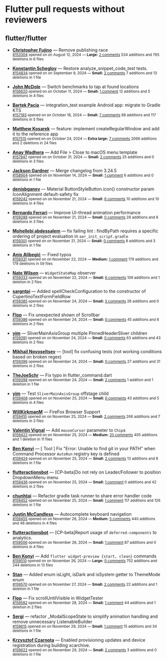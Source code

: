 # Flutter pull requests without reviewers

## flutter/flutter

* **[Christopher Fujino](https://github.com/christopherfujino)** &mdash; Remove publishing race<br />
  <sub>[#153304](https://github.com/flutter/flutter/pull/153304) opened on on August 12, 2024 &mdash; **Large:** [2 comments](https://github.com/flutter/flutter/pull/153304) 534 additions and 765 deletions in 6 files</sub><br />

* **[Konstantin Scheglov](https://github.com/scheglov)** &mdash; Restore analyze_snippet_code_test tests.<br />
  <sub>[#154834](https://github.com/flutter/flutter/pull/154834) opened on on September 9, 2024 &mdash; **Small:** [2 comments](https://github.com/flutter/flutter/pull/154834) 7 additions and 13 deletions in 1 file</sub><br />

* **[John McDole](https://github.com/jtmcdole)** &mdash; Switch benchmarks to tap at found locations<br />
  <sub>[#156620](https://github.com/flutter/flutter/pull/156620) opened on on October 11, 2024 &mdash; **Small:** [1 comment](https://github.com/flutter/flutter/pull/156620) 12 additions and 5 deletions in 4 files</sub><br />

* **[Bartek Pacia](https://github.com/bartekpacia)** &mdash; integration_test example Android app: migrate to Gradle KTS<br />
  <sub>[#157193](https://github.com/flutter/flutter/pull/157193) opened on on October 18, 2024 &mdash; **Small:** [7 comments](https://github.com/flutter/flutter/pull/157193) 98 additions and 117 deletions in 5 files</sub><br />

* **[Matthew Kosarek](https://github.com/mattkae)** &mdash; feature: implement createRegularWindow and add it to the reference app<br />
  <sub>[#157515](https://github.com/flutter/flutter/pull/157515) opened on on October 24, 2024 &mdash; **Extra large:** [7 comments](https://github.com/flutter/flutter/pull/157515) 2066 additions and 2 deletions in 24 files</sub><br />

* **[Anay Wadhera](https://github.com/anayw2001)** &mdash; Add File > Close to macOS menu template<br />
  <sub>[#157947](https://github.com/flutter/flutter/pull/157947) opened on on October 31, 2024 &mdash; **Small:** [2 comments](https://github.com/flutter/flutter/pull/157947) 25 additions and 0 deletions in 3 files</sub><br />

* **[Jackson Gardner](https://github.com/eyebrowsoffire)** &mdash; Merge changelog from 3.24.5<br />
  <sub>[#158904](https://github.com/flutter/flutter/pull/158904) opened on on November 14, 2024 &mdash; **Small:** [1 comment](https://github.com/flutter/flutter/pull/158904) 6 additions and 0 deletions in 1 file</sub><br />

* **[denisbganev](https://github.com/denisbganev)** &mdash; Material ButtonStyleButton.icon() constructor param IconAlignment default-safety fix<br />
  <sub>[#159242](https://github.com/flutter/flutter/pull/159242) opened on on November 21, 2024 &mdash; **Small:** [6 comments](https://github.com/flutter/flutter/pull/159242) 10 additions and 10 deletions in 4 files</sub><br />

* **[Bernardo Ferrari](https://github.com/bernaferrari)** &mdash; Improve UI-thread animation performance<br />
  <sub>[#159288](https://github.com/flutter/flutter/pull/159288) opened on on November 21, 2024 &mdash; **Small:** [0 comments](https://github.com/flutter/flutter/pull/159288) 28 additions and 6 deletions in 3 files</sub><br />

* **[Mohellebi abdessalem](https://github.com/AbdeMohlbi)** &mdash; fix failing lint : findByPath requires a specific ordering of project evaluation in `aar_init_script.gradle`<br />
  <sub>[#159301](https://github.com/flutter/flutter/pull/159301) opened on on November 21, 2024 &mdash; **Small:** [0 comments](https://github.com/flutter/flutter/pull/159301) 8 additions and 3 deletions in 1 file</sub><br />

* **[Anis Alibegić](https://github.com/anisalibegic)** &mdash; Fixed typos<br />
  <sub>[#159331](https://github.com/flutter/flutter/pull/159331) opened on on November 22, 2024 &mdash; **Medium:** [1 comment](https://github.com/flutter/flutter/pull/159331) 179 additions and 179 deletions in 59 files</sub><br />

* **[Nate Wilson](https://github.com/nate-thegrate)** &mdash; `WidgetStateMap` observer<br />
  <sub>[#159333](https://github.com/flutter/flutter/pull/159333) opened on on November 22, 2024 &mdash; **Small:** [6 comments](https://github.com/flutter/flutter/pull/159333) 109 additions and 1 deletion in 2 files</sub><br />

* **[sargntpi](https://github.com/sargntpi)** &mdash; Added spellCheckConfiguration to the constructor of CupertinoTextFormFieldRow<br />
  <sub>[#159385](https://github.com/flutter/flutter/pull/159385) opened on on November 24, 2024 &mdash; **Small:** [3 comments](https://github.com/flutter/flutter/pull/159385) 26 additions and 0 deletions in 2 files</sub><br />

* **[Flop](https://github.com/hgraceb)** &mdash; Fix unexpected shown of Scrollbar<br />
  <sub>[#159386](https://github.com/flutter/flutter/pull/159386) opened on on November 24, 2024 &mdash; **Small:** [0 comments](https://github.com/flutter/flutter/pull/159386) 45 additions and 6 deletions in 2 files</sub><br />

* **[yim](https://github.com/yiiim)** &mdash; SliverMainAxisGroup multiple PinnedHeaderSliver children<br />
  <sub>[#159391](https://github.com/flutter/flutter/pull/159391) opened on on November 24, 2024 &mdash; **Small:** [0 comments](https://github.com/flutter/flutter/pull/159391) 63 additions and 43 deletions in 2 files</sub><br />

* **[Mikhail Novoseltsev](https://github.com/Sameri11)** &mdash; [tool] fix confusing tests (not working conditions based on broken regex)<br />
  <sub>[#159396](https://github.com/flutter/flutter/pull/159396) opened on on November 24, 2024 &mdash; **Small:** [0 comments](https://github.com/flutter/flutter/pull/159396) 27 additions and 31 deletions in 2 files</sub><br />

* **[TheJoeSchr](https://github.com/TheJoeSchr)** &mdash; Fix typo in flutter_command.dart<br />
  <sub>[#159398](https://github.com/flutter/flutter/pull/159398) opened on on November 24, 2024 &mdash; **Small:** [2 comments](https://github.com/flutter/flutter/pull/159398) 1 addition and 1 deletion in 1 file</sub><br />

* **[yim](https://github.com/yiiim)** &mdash; Test `SliverMainAxisGroup` offstage child<br />
  <sub>[#159406](https://github.com/flutter/flutter/pull/159406) opened on on November 25, 2024 &mdash; **Small:** [0 comments](https://github.com/flutter/flutter/pull/159406) 43 additions and 5 deletions in 4 files</sub><br />

* **[WillKirkmanM](https://github.com/WillKirkmanM)** &mdash; FireFox Browser Support<br />
  <sub>[#159410](https://github.com/flutter/flutter/pull/159410) opened on on November 25, 2024 &mdash; **Small:** [2 comments](https://github.com/flutter/flutter/pull/159410) 266 additions and 7 deletions in 3 files</sub><br />

* **[Valentin Vignal](https://github.com/ValentinVignal)** &mdash; Add `mouseCursor` parameter to `Chip`s<br />
  <sub>[#159422](https://github.com/flutter/flutter/pull/159422) opened on on November 25, 2024 &mdash; **Medium:** [20 comments](https://github.com/flutter/flutter/pull/159422) 405 additions and 1 deletion in 11 files</sub><br />

* **[Ben Konyi](https://github.com/bkonyi)** &mdash; [ Tool ] Fix "Error: Unable to find git in your PATH" when Command Processor `AutoRun` registry key is defined<br />
  <sub>[#159424](https://github.com/flutter/flutter/pull/159424) opened on on November 25, 2024 &mdash; **Small:** [2 comments](https://github.com/flutter/flutter/pull/159424) 13 additions and 8 deletions in 1 file</sub><br />

* **[flutteractionsbot](https://github.com/flutteractionsbot)** &mdash; [CP-beta]Do not rely on Leader/Follower to position DropdownMenu menu<br />
  <sub>[#159436](https://github.com/flutter/flutter/pull/159436) opened on on November 25, 2024 &mdash; **Small:** [1 comment](https://github.com/flutter/flutter/pull/159436) 0 additions and 42 deletions in 2 files</sub><br />

* **[chunhtai](https://github.com/chunhtai)** &mdash; Refactor gradle task runner to share error handler code<br />
  <sub>[#159452](https://github.com/flutter/flutter/pull/159452) opened on on November 25, 2024 &mdash; **Small:** [1 comment](https://github.com/flutter/flutter/pull/159452) 117 additions and 126 deletions in 1 file</sub><br />

* **[Justin McCandless](https://github.com/justinmc)** &mdash; Autocomplete keyboard navigation<br />
  <sub>[#159455](https://github.com/flutter/flutter/pull/159455) opened on on November 26, 2024 &mdash; **Medium:** [5 comments](https://github.com/flutter/flutter/pull/159455) 440 additions and 46 deletions in 4 files</sub><br />

* **[flutteractionsbot](https://github.com/flutteractionsbot)** &mdash; [CP-beta]Report usage of `deferred-components` to analytics.<br />
  <sub>[#159506](https://github.com/flutter/flutter/pull/159506) opened on on November 26, 2024 &mdash; **Small:** [1 comment](https://github.com/flutter/flutter/pull/159506) 87 additions and 0 deletions in 4 files</sub><br />

* **[Ben Konyi](https://github.com/bkonyi)** &mdash; Add `flutter widget-preview {start, clean}` commands<br />
  <sub>[#159510](https://github.com/flutter/flutter/pull/159510) opened on on November 26, 2024 &mdash; **Large:** [0 comments](https://github.com/flutter/flutter/pull/159510) 752 additions and 244 deletions in 13 files</sub><br />

* **[Stan](https://github.com/stan-at-work)** &mdash; Added enum isLight, isDark and isSystem getter to ThemeMode enum<br />
  <sub>[#159570](https://github.com/flutter/flutter/pull/159570) opened on on November 27, 2024 &mdash; **Small:** [2 comments](https://github.com/flutter/flutter/pull/159570) 22 additions and 1 deletion in 1 file</sub><br />

* **[Flop](https://github.com/hgraceb)** &mdash; Fix scrollUntilVisible in WidgetTester<br />
  <sub>[#159582](https://github.com/flutter/flutter/pull/159582) opened on on November 28, 2024 &mdash; **Small:** [1 comment](https://github.com/flutter/flutter/pull/159582) 44 additions and 1 deletion in 2 files</sub><br />

* **[Sergi](https://github.com/snackva)** &mdash; refactor _ModalScopeState to simplify animation handling and remove unnecessary ListenableBuilder<br />
  <sub>[#159615](https://github.com/flutter/flutter/pull/159615) opened on on November 29, 2024 &mdash; **Small:** [1 comment](https://github.com/flutter/flutter/pull/159615) 15 additions and 34 deletions in 1 file</sub><br />

* **[Krzysztof Czarnota](https://github.com/czarny)** &mdash; Enabled provisioning updates and device registration during building xcarchive.<br />
  <sub>[#159622](https://github.com/flutter/flutter/pull/159622) opened on on November 29, 2024 &mdash; **Small:** [2 comments](https://github.com/flutter/flutter/pull/159622) 3 additions and 0 deletions in 1 file</sub><br />

